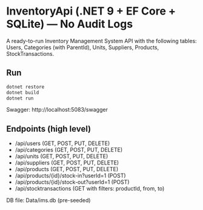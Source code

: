 
# InventoryApi (.NET 9 + EF Core + SQLite) — No Audit Logs

A ready-to-run Inventory Management System API with the following tables:
Users, Categories (with ParentId), Units, Suppliers, Products, StockTransactions.

## Run
```bash
dotnet restore
dotnet build
dotnet run
```
Swagger: http://localhost:5083/swagger

## Endpoints (high level)
- /api/users  (GET, POST, PUT, DELETE)
- /api/categories  (GET, POST, PUT, DELETE)
- /api/units  (GET, POST, PUT, DELETE)
- /api/suppliers  (GET, POST, PUT, DELETE)
- /api/products  (GET, POST, PUT, DELETE)
- /api/products/{id}/stock-in?userId=1  (POST)
- /api/products/{id}/stock-out?userId=1  (POST)
- /api/stocktransactions  (GET with filters: productId, from, to)

DB file: Data/ims.db (pre-seeded)
